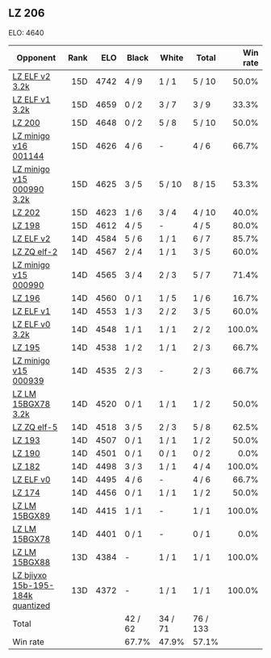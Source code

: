 ## LZ 206 ##

ELO: 4640

Opponent | Rank | ELO | Black | White | Total | Win rate
---------|-----:|----:|-------|-------|-------|-------:
[LZ ELF v2 3.2k](LZ%20ELF%20v2%203.2k.md) | 15D | 4742 | 4 / 9 | 1 / 1 | 5 / 10 | 50.0%
[LZ ELF v1 3.2k](LZ%20ELF%20v1%203.2k.md) | 15D | 4659 | 0 / 2 | 3 / 7 | 3 / 9 | 33.3%
[LZ 200](LZ%20200.md) | 15D | 4648 | 0 / 2 | 5 / 8 | 5 / 10 | 50.0%
[LZ minigo v16 001144](LZ%20minigo%20v16%20001144.md) | 15D | 4626 | 4 / 6 | - | 4 / 6 | 66.7%
[LZ minigo v15 000990 3.2k](LZ%20minigo%20v15%20000990%203.2k.md) | 15D | 4625 | 3 / 5 | 5 / 10 | 8 / 15 | 53.3%
[LZ 202](LZ%20202.md) | 15D | 4623 | 1 / 6 | 3 / 4 | 4 / 10 | 40.0%
[LZ 198](LZ%20198.md) | 15D | 4612 | 4 / 5 | - | 4 / 5 | 80.0%
[LZ ELF v2](LZ%20ELF%20v2.md) | 14D | 4584 | 5 / 6 | 1 / 1 | 6 / 7 | 85.7%
[LZ ZQ elf-2](LZ%20ZQ%20elf-2.md) | 14D | 4567 | 2 / 4 | 1 / 1 | 3 / 5 | 60.0%
[LZ minigo v15 000990](LZ%20minigo%20v15%20000990.md) | 14D | 4565 | 3 / 4 | 2 / 3 | 5 / 7 | 71.4%
[LZ 196](LZ%20196.md) | 14D | 4560 | 0 / 1 | 1 / 5 | 1 / 6 | 16.7%
[LZ ELF v1](LZ%20ELF%20v1.md) | 14D | 4553 | 1 / 3 | 2 / 2 | 3 / 5 | 60.0%
[LZ ELF v0 3.2k](LZ%20ELF%20v0%203.2k.md) | 14D | 4548 | 1 / 1 | 1 / 1 | 2 / 2 | 100.0%
[LZ 195](LZ%20195.md) | 14D | 4538 | 1 / 2 | 1 / 1 | 2 / 3 | 66.7%
[LZ minigo v15 000939](LZ%20minigo%20v15%20000939.md) | 14D | 4535 | 2 / 3 | - | 2 / 3 | 66.7%
[LZ LM 15BGX78 3.2k](LZ%20LM%2015BGX78%203.2k.md) | 14D | 4520 | 0 / 1 | 1 / 1 | 1 / 2 | 50.0%
[LZ ZQ elf-5](LZ%20ZQ%20elf-5.md) | 14D | 4518 | 3 / 5 | 2 / 3 | 5 / 8 | 62.5%
[LZ 193](LZ%20193.md) | 14D | 4507 | 0 / 1 | 1 / 1 | 1 / 2 | 50.0%
[LZ 190](LZ%20190.md) | 14D | 4501 | 0 / 1 | 0 / 1 | 0 / 2 | 0.0%
[LZ 182](LZ%20182.md) | 14D | 4498 | 3 / 3 | 1 / 1 | 4 / 4 | 100.0%
[LZ ELF v0](LZ%20ELF%20v0.md) | 14D | 4495 | 4 / 6 | - | 4 / 6 | 66.7%
[LZ 174](LZ%20174.md) | 14D | 4456 | 0 / 1 | 1 / 1 | 1 / 2 | 50.0%
[LZ LM 15BGX89](LZ%20LM%2015BGX89.md) | 14D | 4415 | 1 / 1 | - | 1 / 1 | 100.0%
[LZ LM 15BGX78](LZ%20LM%2015BGX78.md) | 14D | 4401 | 0 / 1 | - | 0 / 1 | 0.0%
[LZ LM 15BGX88](LZ%20LM%2015BGX88.md) | 13D | 4384 | - | 1 / 1 | 1 / 1 | 100.0%
[LZ bjiyxo 15b-195-184k quantized](LZ%20bjiyxo%2015b-195-184k%20quantized.md) | 13D | 4372 | - | 1 / 1 | 1 / 1 | 100.0%
Total | | | 42 / 62 | 34 / 71 | 76 / 133 | 
Win rate| | | 67.7% | 47.9% | 57.1% | 
